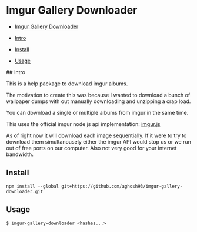 # Imgur Gallery Downloader

<!-- TOC depthFrom:1 depthTo:6 withLinks:1 updateOnSave:1 orderedList:0 -->

 - [Imgur Gallery Downloader](#imgur-gallery-downloader)

  - [Intro](#intro)
  - [Install](#install)
  - [Usage](#usage)

<!-- /TOC --> ## Intro

This is a help package to download imgur albums.

The motivation to create this was because I wanted to download a bunch of wallpaper dumps with out manually downloading and unzipping a crap load.

You can download a single or multiple albums from imgur in the same time.

This uses the official imgur node js api implementation: [imgur.js](https://github.com/Imgur/imgur.js)

As of right now it will download each image sequentially. If it were to try to download them simultanousely either the imgur API would stop us or we run out of free ports on our computer. Also not very good for your internet bandwidth.

## Install

```
npm install --global git+https://github.com/aghosh93/imgur-gallery-downloader.git
```

## Usage

```shell
$ imgur-gallery-downloader <hashes...>
```
